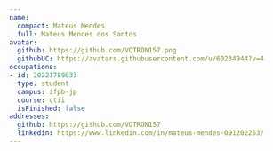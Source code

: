 ```yaml
---
name:
  compact: Mateus Mendes
  full: Mateus Mendes dos Santos
avatar:
  github: https://github.com/VOTRON157.png
  githubUC: https://avatars.githubusercontent.com/u/60234944?v=4
occupations:
- id: 20221780033
  type: student
  campus: ifpb-jp
  course: ctii
  isFinished: false
addresses:
  github: https://github.com/VOTRON157
  linkedin: https://www.linkedin.com/in/mateus-mendes-091202253/
---
```

